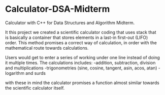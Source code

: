 # Calculator-DSA-Midterm
Calculator with C++ for Data Structures and Algorithm Midterm.

It this project we created a scientific calculator coding that uses stack that is basically a container that stores elements in a last-in first-out (LIFO) order.
This method promises a correct way of calculation, in order with the mathematical route towards calculations.

Users would get to enter a series of working under one line instead of doing it multiple times. 
The calculations includes:
-addition, subtraction, division and multiplications
-trigonometries (sine, cosine, tangent, asin, acos, atan)
-logarithm and surds

with these in mind the calculator promises a function almost similar towards the scientific calculator itself.
